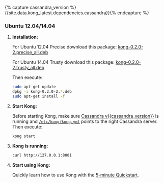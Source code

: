 {% capture cassandra_version %}{{site.data.kong_latest.dependencies.cassandra}}{% endcapture %}

### Ubuntu 12.04/14.04

1. **Installation:**

    For Ubuntu 12.04 Precise download this package: [kong-0.2.0-2.precise_all.deb](https://github.com/Mashape/kong/releases/download/0.2.0-2/kong-0.2.0-2.precise_all.deb)

    For Ubuntu 14.04 Trusty download this package: [kong-0.2.0-2.trusty_all.deb](https://github.com/Mashape/kong/releases/download/0.2.0-2/kong-0.2.0-2.trusty_all.deb)

    Then execute:

    ```bash
    sudo apt-get update
    dpkg -i kong-0.2.0-2.*.deb
    sudo apt-get install -f
    ```

2. **Start Kong:**

    Before starting Kong, make sure [Cassandra v{{cassandra_version}}](http://cassandra.apache.org/) is running and [`/etc/kong/kong.yml`](/docs/{{site.data.kong_latest.version}}/configuration) points to the right Cassandra server. Then execute:

    ```bash
    kong start
    ```

3. **Kong is running:**

    ```bash
    curl http://127.0.0.1:8001
    ```

4. **Start using Kong:**

    Quickly learn how to use Kong with the [5-minute Quickstart](/docs/{{site.data.kong_latest.version}}/getting-started/quickstart).